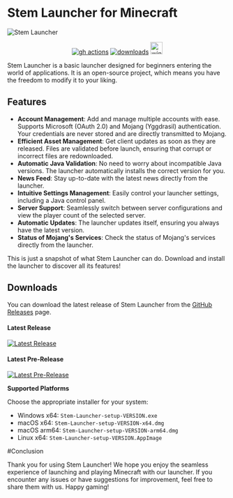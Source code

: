 # Stem Launcher for Minecraft

![Stem Launcher](https://github.com/StemDev0110/StemLauncher/assets/139886833/ce343ea5-e6f6-41f7-921c-d96601264ef2)

[<p align="center"><img src="https://img.shields.io/github/actions/workflow/status/StemDev0110/StemLauncher/build.yml?branch=master&style=for-the-badge" alt="gh actions">](https://github.com/StemDev0110/StemLauncher/actions) [<img src="https://img.shields.io/github/downloads/StemDev0110/StemLauncher/total.svg?style=for-the-badge" alt="downloads">](https://github.com/StemDev0110/StemLauncher/releases) <img src="https://forthebadge.com/images/badges/winter-is-coming.svg"  height="28px" alt="winter-is-coming"></p>


Stem Launcher is a basic launcher designed for beginners entering the world of applications. It is an open-source project, which means you have the freedom to modify it to your liking.

## Features

- **Account Management**: Add and manage multiple accounts with ease. Supports Microsoft (OAuth 2.0) and Mojang (Yggdrasil) authentication. Your credentials are never stored and are directly transmitted to Mojang.
- **Efficient Asset Management**: Get client updates as soon as they are released. Files are validated before launch, ensuring that corrupt or incorrect files are redownloaded.
- **Automatic Java Validation**: No need to worry about incompatible Java versions. The launcher automatically installs the correct version for you.
- **News Feed**: Stay up-to-date with the latest news directly from the launcher.
- **Intuitive Settings Management**: Easily control your launcher settings, including a Java control panel.
- **Server Support**: Seamlessly switch between server configurations and view the player count of the selected server.
- **Automatic Updates**: The launcher updates itself, ensuring you always have the latest version.
- **Status of Mojang's Services**: Check the status of Mojang's services directly from the launcher.

This is just a snapshot of what Stem Launcher can do. Download and install the launcher to discover all its features!

## Downloads

You can download the latest release of Stem Launcher from the [GitHub Releases](https://github.com/StemDev0110/StemLauncher/releases) page.

#### Latest Release
[![Latest Release](https://img.shields.io/github/release/StemDev0110/StemLauncher.svg?style=flat-square)](https://github.com/StemDev0110/StemLauncher/releases/latest)

#### Latest Pre-Release
[![Latest Pre-Release](https://img.shields.io/github/release/StemDev0110/StemLauncher/all.svg?style=flat-square)](https://github.com/StemDev0110/StemLauncher/releases)

**Supported Platforms**

Choose the appropriate installer for your system:

- Windows x64: `Stem-Launcher-setup-VERSION.exe`
- macOS x64: `Stem-Launcher-setup-VERSION-x64.dmg`
- macOS arm64: `Stem-Launcher-setup-VERSION-arm64.dmg`
- Linux x64: `Stem-Launcher-setup-VERSION.AppImage`

#Conclusion

Thank you for using Stem Launcher! We hope you enjoy the seamless experience of launching and playing Minecraft with our launcher. If you encounter any issues or have suggestions for improvement, feel free to share them with us. Happy gaming!

